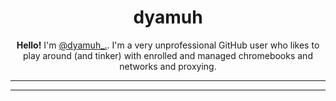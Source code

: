 <h1 align="center">dyamuh</h1>
    <p align="center">
      <b>Hello!</b> I'm <a href="https://discord.com/users/785207024388407347">@dyamuh_.</a>. I'm a
      very unprofessional GitHub user who likes to play around (and tinker) with enrolled and managed chromebooks and networks and proxying.
    </p>

  <hr>
   <!-- <h3 align="center"><a href="https://github.com/NotDarkn/website"> ‎  ‎  ‎ NotDyamuh's Website</a></li></h3> 
      <p align="center">
        Website with a <a href="https://darkn.bio/sh1mmer">SH1mmer Rehost</a>, downloads for <a href=
        "https://dl.darkn.bio/E-Halcyon">RecoMod</a> and <a href="https://dl.darkn.bio">SH1mmer</a>, fake propaganda
        towards <a href="https://darkn.bio/icraze">iCraze</a>, and much more.
    </p>
        <hr>
    <img src="https://github.com/NotDarkn/NotDarkn/assets/73033672/7a094f1b-fac9-476b-8d3c-134049f25908" alt="Darkn's Website">

    <hr>
    <h3 align="center">
        <a href="https://github.com/NotDarkn/XinaA15"> ‎  ‎  ‎ XinaA15 Reworded</a>
    </h3>
    <p align="center">
        Full remake of an unprofessional-looking XinaA15 GitHub to something proper.
    </p>
    <img src="https://github.com/NotDarkn/NotDarkn/assets/73033672/282469ce-a151-479e-aef0-bd9d2ef8bb5d" alt="XinaA15 Reworded Banner">
    <hr>
    <h3 align="center">
      <a href="https://github.com/NotDarkn"> ‎  ‎  ‎ Contacts</a>
    </h3> 
  <p align="center">
     <p></p>
    </p>
    <p align="center">
      <a href="https://discord.com/users/785207024388407347">
        <img src="https://i.imgur.com/HgS0pmK.png" width="128" height="auto">
      </a>
      <!--<a href="https://twitter.com/notdarkn">
        <img src="https://i.imgur.com/3KQIOqC.png" width="128" height="auto">
      </a>
      <!--<a href="https://steamcommunity.com/id/notdarkn">-->
        <!--<img src="https://i.imgur.com/KwGI7Xc.png" width="128" height="auto">-->
      </a>
    </p>
  <hr>
